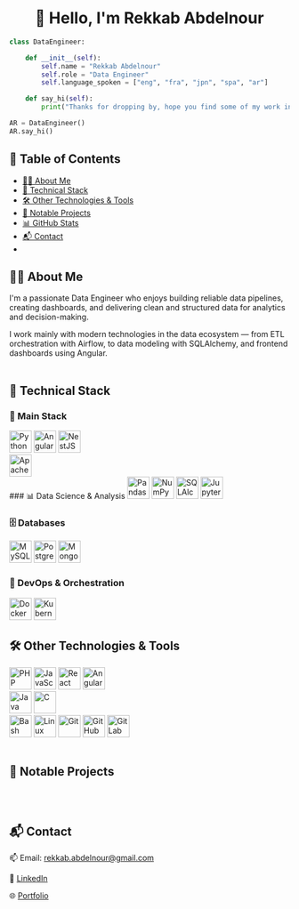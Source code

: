 <h1 align="center">👋 Hello, I'm Rekkab Abdelnour</h1>

```python
class DataEngineer:

    def __init__(self):
        self.name = "Rekkab Abdelnour"
        self.role = "Data Engineer"
        self.language_spoken = ["eng", "fra", "jpn", "spa", "ar"]

    def say_hi(self):
        print("Thanks for dropping by, hope you find some of my work interesting.")

AR = DataEngineer()
AR.say_hi()
```
## 📑 Table of Contents

- [👨‍💻 About Me](#-about-me)
- [🧰 Technical Stack](#-technical-stack)
- [🛠 Other Technologies & Tools](#-other-technologies--tools)
- [🚀 Notable Projects](#-notable-projects)
- [📊 GitHub Stats](#-github-stats)
- [📬 Contact](#-contact)
- 

## 👨‍💻 About Me 

I'm a passionate Data Engineer who enjoys building reliable data pipelines, creating dashboards, and delivering clean and structured data for analytics and decision-making.

I work mainly with modern technologies in the data ecosystem — from ETL orchestration with Airflow, to data modeling with SQLAlchemy, and frontend dashboards using Angular.
<br><br>

## 🧰 Technical Stack 
### 🚀 Main Stack
<div style="display: inline-block;"> <img width="40px" src="https://cdn.jsdelivr.net/gh/devicons/devicon@latest/icons/python/python-original.svg" title="Python" /> <img width="40px" src="https://cdn.jsdelivr.net/gh/devicons/devicon@latest/icons/angular/angular-original.svg" title="Angular" /> <img width="40px" src="https://cdn.jsdelivr.net/gh/devicons/devicon@latest/icons/nestjs/nestjs-original.svg" title="NestJS" /> </div> <br> <img width="40px" src="https://cdn.jsdelivr.net/gh/devicons/devicon@latest/icons/apacheairflow/apacheairflow-original.svg" title="Apache Airflow" />
<br>
### 📊 Data Science & Analysis
<div style="display: inline-block;"> <img width="40px" src="https://cdn.jsdelivr.net/gh/devicons/devicon@latest/icons/pandas/pandas-original.svg" title="Pandas" /> <img width="40px" src="https://cdn.jsdelivr.net/gh/devicons/devicon@latest/icons/numpy/numpy-original.svg" title="NumPy" /> <img width="40px" src="https://cdn.jsdelivr.net/gh/devicons/devicon@latest/icons/sqlalchemy/sqlalchemy-original.svg" title="SQLAlchemy" /> <img width="40px" src="https://cdn.jsdelivr.net/gh/devicons/devicon@latest/icons/jupyter/jupyter-original.svg" title="Jupyter" /> </div>
<br>

### 🗄️ Databases
<div style="display: inline-block;"> <img width="40px" src="https://cdn.jsdelivr.net/gh/devicons/devicon@latest/icons/mysql/mysql-original-wordmark.svg" title="MySQL" /> <img width="40px" src="https://cdn.jsdelivr.net/gh/devicons/devicon@latest/icons/postgresql/postgresql-original-wordmark.svg" title="PostgreSQL" /> <img width="40px" src="https://cdn.jsdelivr.net/gh/devicons/devicon@latest/icons/mongodb/mongodb-original.svg" title="MongoDB" /> </div>
<br>

### 🐳 DevOps & Orchestration 
<div style="display: inline-block;"> <img width="40px" src="https://cdn.jsdelivr.net/gh/devicons/devicon@latest/icons/docker/docker-original.svg" title="Docker" /> <img width="40px" src="https://cdn.jsdelivr.net/gh/devicons/devicon@latest/icons/kubernetes/kubernetes-original.svg" title="Kubernetes" /> </div>
<br>

## 🛠 Other Technologies & Tools
<div style="display: inline-block;"> <img width="40px" src="https://cdn.jsdelivr.net/gh/devicons/devicon@latest/icons/php/php-original.svg" title="PHP" /> <img width="40px" src="https://cdn.jsdelivr.net/gh/devicons/devicon@latest/icons/javascript/javascript-original.svg" title="JavaScript" /> <img width="40px" src="https://cdn.jsdelivr.net/gh/devicons/devicon@latest/icons/react/react-original.svg" title="React" /> <img width="40px" src="https://cdn.jsdelivr.net/gh/devicons/devicon@latest/icons/angular/angular-original.svg" title="Angular" /> </div> <br> <div style="display: inline-block;"> <img width="40px" src="https://cdn.jsdelivr.net/gh/devicons/devicon@latest/icons/java/java-original.svg" title="Java" /> <img width="40px" src="https://cdn.jsdelivr.net/gh/devicons/devicon@latest/icons/c/c-original.svg" title="C" /> </div> <br> <div style="display: inline-block;"> <img width="40px" src="https://cdn.jsdelivr.net/gh/devicons/devicon@latest/icons/bash/bash-original.svg" title="Bash" /> <img width="40px" src="https://cdn.jsdelivr.net/gh/devicons/devicon@latest/icons/linux/linux-original.svg" title="Linux" /> <img width="40px" src="https://cdn.jsdelivr.net/gh/devicons/devicon@latest/icons/git/git-original.svg" title="Git" /> <img width="40px" src="https://cdn.jsdelivr.net/gh/devicons/devicon@latest/icons/github/github-original.svg" title="GitHub" /> <img width="40px" src="https://cdn.jsdelivr.net/gh/devicons/devicon@latest/icons/gitlab/gitlab-original.svg" title="GitLab" /> </div>
<br><br>

## 🚀 Notable Projects
<br><br>

## 📬 Contact
📫 Email: rekkab.abdelnour@gmail.com

💼 <a href="https://www.linkedin.com/in/abdelnour-rekkab-58741b266/">LinkedIn </a>

🌐 <a href="https://abdelrkb.github.io/portfolio/">Portfolio </a>

